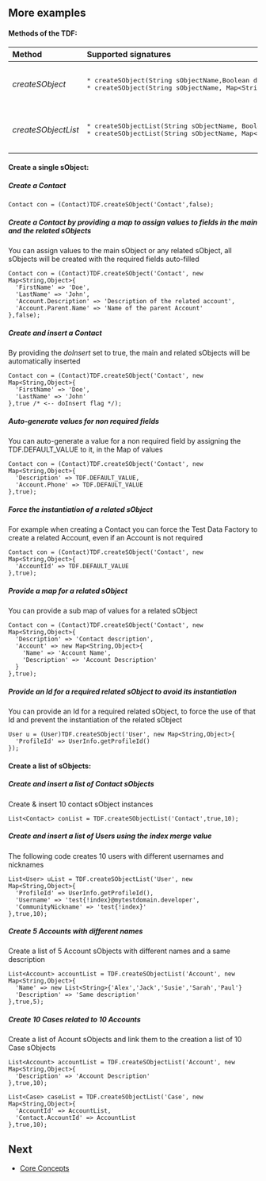
## More examples


#### Methods of the TDF:


<table>
<thead>
<tr>
  <th align='left'>Method</th>
  <th align='left'>Supported signatures</th>
</tr>
</thead>
<tbody>
<tr>
  <td>
  <em>createSObject</em>
  </td>
  <td>
<pre lang='apex'>  
* createSObject(String sObjectName,Boolean doInsert) // create an sObject with all required fields auto-filled and insert all if the doInsert = true
* createSObject(String sObjectName, Map&lt;String,Object&gt; mapValuesOverride, Boolean doInsert) // create an sObject with all required fields auto-filled, assign the values defined in the mapValuesOverride and insert all if the doInsert = true

</pre>
  </td>
</tr>
<tr>
</tr>
<tr>
  <td>
  <em>createSObjectList</em>
  </td>
  <td>
<pre lang='apex'>  
* createSObjectList(String sObjectName, Boolean doInsert, Integer numberOfSObjects) // create a list of sObject with all required fields auto-filled and insert all if the doInsert = true
* createSObjectList(String sObjectName, Map&lt;String,Object&gt; mapValuesOverride, Boolean doInsert, Integer numberOfSObjects) // create a list of sObject with all required fields auto-filled, assign the values defined in the mapValuesOverride and insert all if the doInsert = true

</pre>
  </td>
</tr>
</table>


#### Create a single sObject:

##### Create a Contact 
  ```apex
  Contact con = (Contact)TDF.createSObject('Contact',false);
  ```

##### Create a Contact by providing a map to assign values to fields in the main and the related sObjects

You can assign values to the main sObject or any related sObject, all sObjects will be created with the required fields auto-filled 
  ```apex
  Contact con = (Contact)TDF.createSObject('Contact', new Map<String,Object>{
    'FirstName' => 'Doe',
    'LastName' => 'John',
    'Account.Description' => 'Description of the related account',
    'Account.Parent.Name' => 'Name of the parent Account'
  },false);
  ```

##### Create and insert a Contact

By providing the *doInsert* set to true, the main and related sObjects will be automatically inserted  
  ```apex
  Contact con = (Contact)TDF.createSObject('Contact', new Map<String,Object>{
    'FirstName' => 'Doe',
    'LastName' => 'John'
  },true /* <-- doInsert flag */);
  ```

##### Auto-generate values for non required fields

You can auto-generate a value for a non required field by assigning the TDF.DEFAULT_VALUE to it, in the Map of values
  ```apex
  Contact con = (Contact)TDF.createSObject('Contact', new Map<String,Object>{
    'Description' => TDF.DEFAULT_VALUE,
    'Account.Phone' => TDF.DEFAULT_VALUE
  },true);
  ```

##### Force the instantiation of a related sObject

For example when creating a Contact you can force the Test Data Factory to create a related Account, even if an Account is not required
  ```apex
  Contact con = (Contact)TDF.createSObject('Contact', new Map<String,Object>{
    'AccountId' => TDF.DEFAULT_VALUE
  },true);
  ```

##### Provide a map for a related sObject

You can provide a sub map of values for a related sObject
  ```apex
  Contact con = (Contact)TDF.createSObject('Contact', new Map<String,Object>{
    'Description' => 'Contact description',
    'Account' => new Map<String,Object>{
      'Name' => 'Account Name',
      'Description' => 'Account Description'
    }
  },true);
  ```

##### Provide an Id for a required related sObject to avoid its instantiation

You can provide an Id for a required related sObject, to force the use of that Id and prevent the instantiation of the related sObject
  ```apex
  User u = (User)TDF.createSObject('User', new Map<String,Object>{
    'ProfileId' => UserInfo.getProfileId()
  });
  ```

#### Create a list of sObjects:

##### Create and insert a list of Contact sObjects

Create & insert 10 contact sObject instances
  ```apex
  List<Contact> conList = TDF.createSObjectList('Contact',true,10);
  ```

##### Create and insert a list of Users using the index merge value

The following code creates 10 users with different usernames and nicknames 
  ```apex
  List<User> uList = TDF.createSObjectList('User', new Map<String,Object>{
    'ProfileId' => UserInfo.getProfileId(),
    'Username' => 'test{!index}@mytestdomain.developer',
    'CommunityNickname' => 'test{!index}'
  },true,10);
  ```


##### Create 5 Accounts with different names

Create a list of 5 Account sObjects with different names and a same description
  ```apex
  List<Account> accountList = TDF.createSObjectList('Account', new Map<String,Object>{
    'Name' => new List<String>{'Alex','Jack','Susie','Sarah','Paul'}
    'Description' => 'Same description'
  },true,5);
  ```


##### Create 10 Cases related to 10 Accounts

Create a list of Acount sObjects and link them to the creation a list of 10 Case sObjects
  ```apex
  List<Account> accountList = TDF.createSObjectList('Account', new Map<String,Object>{
    'Description' => 'Account Description'
  },true,10);
  ```
  
  ```apex
  List<Case> caseList = TDF.createSObjectList('Case', new Map<String,Object>{
    'AccountId' => AccountList,
    'Contact.AccountId' => AccountList
  },true,10);
  ```

## Next

* [Core Concepts](CONCEPT.md)
